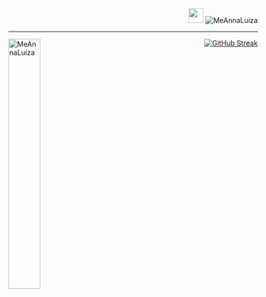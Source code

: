 <div align="right">
  <span float="left"><img src="https://cultofthepartyparrot.com/parrots/hd/60fpsparrot.gif" width="30" height="30"/></span>
  <span float="right"> <img src="https://komarev.com/ghpvc/?username=MeAnnaLuiza&label=Profile%20views&color=blueviolet&style=flat" alt="MeAnnaLuiza" /> </span>
 </div>
<hr>

<div align="left">
  <img align="left"
    src="https://github-readme-stats.vercel.app/api/top-langs?username=MeAnnaLuiza&layout=compact&theme=dark&bg_color=0A0A0A"
    alt="MeAnnaLuiza"
    bg_color=#808080
    style="width: 36%;"/>
</div>

<div align="right">
<a href="https://git.io/streak-stats"><img src="https://streak-stats.demolab.com?user=MeAnnaLuiza&theme=highcontrast&card_width=585" alt="GitHub Streak" /></a>
</div>

<!--
> [!IMPORTANT]\
> We're a small team, and to prioritize, we rely on upvotes :+1:. We use Top issues dashboard for tracking community demand (see [#1935](https://github.com/anuraghazra/github-readme-stats/issues/1935)). Do not hesitate to upvote the issues and pull requests you are interested in. We will work on the most upvoted first.

> [!WARNING]\
> By default, the stats card only shows statistics like stars, commits and pull requests from public repositories. To show private statistics on the stats card, you should [deploy your own instance](#deploy-on-your-own) using your own GitHub API token.

> [!NOTE]\
> Available ranks are S (top 1%), A+ (12.5%), A (25%), A- (37.5%), B+ (50%), B (62.5%), B- (75%), C+ (87.5%) and C (everyone). This ranking scheme is based on the [Japanese academic grading](https://wikipedia.org/wiki/Academic_grading_in_Japan) system. The global percentile is calculated as a weighted sum of percentiles for each statistic (number of commits, pull requests, reviews, issues, stars and followers), based on the cumulative distribution function of the [exponential](https://wikipedia.org/wiki/exponential_distribution) and the [log-normal](https://wikipedia.org/wiki/Log-normal_distribution) distributions. The implementation can be investigated at [src/calculateRank.js](https://github.com/anuraghazra/github-readme-stats/blob/master/src/calculateRank.js). The circle around the rank shows 100 minus the global percentile.
-->
